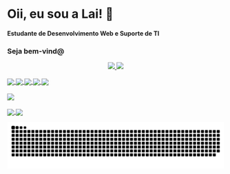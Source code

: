 # Oii, eu sou a Lai! 💮
#### Estudante de Desenvolvimento Web e Suporte de TI
### Seja bem-vind@

<div align="center">
  <a href="https://github.com/laicampelo">
  <img height="180em" src="https://github-readme-stats.vercel.app/api?username=laicampelo&show_icons=true&theme=dracula&include_all_commits=true&count_private=true"/>
  <img height="180em" src="https://github-readme-stats.vercel.app/api/top-langs/?username=laicampelo&layout=compact&langs_count=7&theme=dracula"/>
</div>
<div align="center style="display: inline_block"><br>
    <img align="center" src="https://img.shields.io/badge/HTML5-E34F26?style=for-the-badge&logo=html5&logoColor=white">
    <img align="center" src="https://img.shields.io/badge/CSS3-1572B6?style=for-the-badge&logo=css3&logoColor=white">
    <img align="center" src="https://img.shields.io/badge/JavaScript-F7DF1E?style=for-the-badge&logo=javascript&logoColor=black">
    <img align="center" src="https://img.shields.io/badge/Sass-CC6699?style=for-the-badge&logo=sass&logoColor=white">
    <img align="center" src="https://img.shields.io/badge/Bootstrap-563D7C?style=for-the-badge&logo=bootstrap&logoColor=white">
</div>
   <br>                                                                                                                 
<img width="150" align="center" src="https://picrew.me/shareImg/org/202209/1710941_uGu8uVew.png">
<br><br>
<img align="center" src="https://img.shields.io/badge/LinkedIn-0077B5?style=for-the-badge&logo=linkedin&logoColor=white" <a href="www.linkedin.com/in/laihanne-campelo></a>>
<img align="center" src="https://img.shields.io/badge/Instagram-E4405F?style=for-the-badge&logo=instagram&logoColor=white">
<img align="center" src="https://img.shields.io/badge/Gmail-D14836?style=for-the-badge&logo=gmail&logoColor=white">

  ![Snake animation](https://github.com/laicampelo/laicampelo/blob/output/github-contribution-grid-snake.svg) 
   
